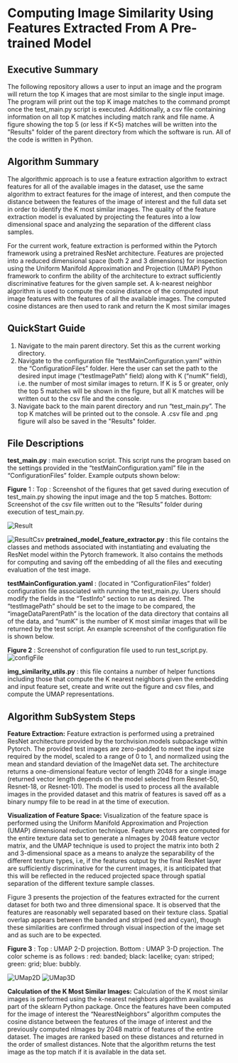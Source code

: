 # Computing Image Similarity Using Features Extracted From A Pre-trained Model
## **Executive Summary**
The following repository allows a user to input an image and the program will return the top K
images that are most similar to the single input image. The program will print out the top K image
matches to the command prompt once the test_main.py script is executed. Additionally, a csv file
containing information on all top K matches including match rank and file name. A
figure showing the top 5 (or less if K<5) matches will be written into the "Results" folder of the parent
directory from which the software is run. All of the code is written in Python.

## **Algorithm Summary**
The algorithmic approach is to use a feature extraction algorithm to extract features for all of the available
images in the dataset, use the same algorithm to extract features for the image of interest, and then
compute the distance between the features of the image of interest and the full data set in order to identify
the K most similar images. The quality of the feature extraction model is evaluated by projecting the
features into a low dimensional space and analyzing the separation of the different class samples.

For the current work, feature extraction is performed within the Pytorch framework using a pretrained
ResNet architecture. Features are projected into a reduced dimensional space (both 2 and 3
dimensions) for inspection using the Uniform Manifold Approximation and Projection (UMAP) Python
framework to confirm the ability of the architecture to extract sufficiently discriminative features for the
given sample set. A k-nearest neighbor algorithm is used to compute the cosine distance of the computed
input image features with the features of all the available images. The computed cosine distances are then
used to rank and return the K most similar images

## **QuickStart Guide**
1) Navigate to the main parent directory. Set this as the current working directory.
2) Navigate to the configuration file “testMainConfiguration.yaml” within the “ConfigurationFiles”
folder. Here the user can set the path to the desired input image (“testImagePath” field) along with
K (“numK” field), i.e. the number of most similar images to return. If K is 5 or greater, only the
top 5 matches will be shown in the figure, but all K matches will be written out to the csv file and
the console.
3) Navigate back to the main parent directory and run “test_main.py”. The top K matches will be
printed out to the console. A .csv file and .png figure will also be saved in the "Results" folder.

## **File Descriptions**
**test_main.py** : main execution script. This script runs the program based on the settings provided in the
“testMainConfiguration.yaml” file in the “ConfigurationFiles” folder. Example outputs shown below:

**Figure** 1 : Top : Screenshot of the figures that get saved during execution of test_main.py
showing the input image and the top 5 matches. Bottom: Screenshot of the csv file written out to the
“Results” folder during execution of test_main.py.

![Result](./Figures/bubbly_0050_similar_images_fig.png)

![ResultCsv](./Figures/Csv_output.png)
**pretrained_model_feature_extractor.py** : this file contains the classes and methods associated with
instantiating and evaluating the ResNet model within the Pytorch framework. It also contains the
methods for computing and saving off the embedding of all the files and executing evaluation of the test
image.

**testMainConfiguration.yaml** : (located in “ConfigurationFiles” folder) configuration file associated with
running the test_main.py. Users should modify the fields in the “TestInfo” section to run as desired. The
“testImagePath” should be set to the image to be compared, the “imageDataParentPath” is the location of
the data directory that contains all of the data, and
“numK” is the number of K most similar images that will be returned by the test script. An example
screenshot of the configuration file is shown below.

**Figure 2** : Screenshot of configuration file used to run test_script.py.
![configFile](./Figures/test_config_file_image.png)

**img_similarity_utils.py** : this file contains a number of helper functions including those that compute the
K nearest neighbors given the embedding and input feature set, create and write out the figure and csv
files, and compute the UMAP representations.

## **Algorithm SubSystem Steps**
**Feature Extraction:** 
Feature extraction is performed using a pretrained ResNet architecture provided by the
torchvision.models subpackage within Pytorch. The provided test images are zero-padded to meet the
input size required by the model, scaled to a range of 0 to 1, and normalized using the mean and standard
deviation of the ImageNet data set. The architecture returns a one-dimensional feature vector of length
2048 for a single image (returned vector length depends on the model selected from Resnet-50, Resnet-18, or Resnet-101). The model is used to process all the available images in the provided dataset and
this matrix of features is saved off as a binary numpy file to be read in at the time of execution.

**Visualization of Feature Space:**
Visualization of the feature space is performed using the Uniform Manifold Approximation and
Projection (UMAP) dimensional reduction technique. Feature vectors are computed for the entire
texture data set to generate a nImages by 2048 feature vector matrix, and the UMAP
technique is used to project the matrix into both 2 and 3-dimensional space as a means to analyze the
separability of the different texture types, i.e, if the features output by the final ResNet layer
are sufficiently discriminative for the current images, it is anticipated that this will be reflected in the
reduced projected space through spatial separation of the different texture sample classes.

Figure 3 presents the projection of the features extracted for the current dataset for both two and three
dimensional space. It is observed that the features are reasonably well separated based on their texture
class. Spatial overlap appears between the banded and striped (red and cyan), though these similarities are
confirmed through visual inspection of the image set and as such are to be expected.

**Figure 3** : Top : UMAP 2-D projection. Bottom : UMAP 3-D projection. The color scheme is as follows :
red: banded; black: lacelike; cyan: striped; green: grid; blue: bubbly.

![UMap2D](./Figures/2D_UMAP_Projection.png)
![UMap3D](./Figures/3D_UMAP_Projection.png)

**Calculation of the K Most Similar Images:**
Calculation of the K most similar images is performed using the k-nearest neighbors algorithm available
as part of the sklearn Python package. Once the features have been computed for the image of interest the
“NearestNeighbors” algorithm computes the cosine distance between the features of the image of interest
and the previously computed nImages by 2048 matrix of features of the entire dataset. The images are
ranked based on these distances and returned in the order of smallest distances. Note that the algorithm
returns the test image as the top match if it is available in the data set.

